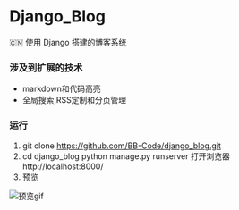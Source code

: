 # Django_Blog
:cn: 使用 Django 搭建的博客系统

### 涉及到扩展的技术
- markdown和代码高亮
- 全局搜索,RSS定制和分页管理

### 运行
1. git clone https://github.com/BB-Code/django_blog.git
2. cd django_blog 
   python manage.py runserver
   打开浏览器 http://localhost:8000/
3. 预览

![预览gif](http://oz3a870bn.bkt.clouddn.com/gifblog.gif)
